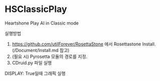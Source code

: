 # HSClassicPlay
Heartshone Play AI in Classic mode

실행방법
1. https://github.com/utilForever/RosettaStone 에서 Rosettastone Install.
(/Document/Install.md 참고)
2. (필요 시) Pyrosetta 모듈의 경로를 지정.
3. CDruid.py 파일 실행

DISPLAY: True일때 그래픽 실행
